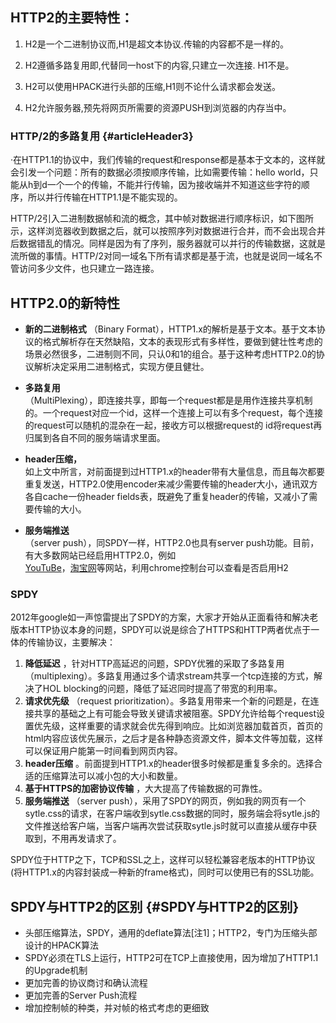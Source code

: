 ## HTTP2的主要特性：

1. H2是一个二进制协议而,H1是超文本协议.传输的内容都不是一样的。

2. H2遵循多路复用即,代替同一host下的内容,只建立一次连接. H1不是。

3. H2可以使用HPACK进行头部的压缩,H1则不论什么请求都会发送。

4. H2允许服务器,预先将网页所需要的资源PUSH到浏览器的内存当中。

### HTTP/2的多路复用 {#articleHeader3}

·在HTTP1.1的协议中，我们传输的request和response都是基本于文本的，这样就会引发一个问题：所有的数据必须按顺序传输，比如需要传输：hello world，只能从h到d一个一个的传输，不能并行传输，因为接收端并不知道这些字符的顺序，所以并行传输在HTTP1.1是不能实现的。

HTTP/2引入二进制数据帧和流的概念，其中帧对数据进行顺序标识，如下图所示，这样浏览器收到数据之后，就可以按照序列对数据进行合并，而不会出现合并后数据错乱的情况。同样是因为有了序列，服务器就可以并行的传输数据，这就是流所做的事情。HTTP/2对同一域名下所有请求都是基于流，也就是说同一域名不管访问多少文件，也只建立一路连接。

## **HTTP2.0的新特性**

* **新的二进制格式**
  （Binary Format），HTTP1.x的解析是基于文本。基于文本协议的格式解析存在天然缺陷，文本的表现形式有多样性，要做到健壮性考虑的场景必然很多，二进制则不同，只认0和1的组合。基于这种考虑HTTP2.0的协议解析决定采用二进制格式，实现方便且健壮。
* **多路复用**  
  （MultiPlexing），即连接共享，即每一个request都是是用作连接共享机制的。一个request对应一个id，这样一个连接上可以有多个request，每个连接的request可以随机的混杂在一起，接收方可以根据request的 id将request再归属到各自不同的服务端请求里面。

* **header压缩，**  
  如上文中所言，对前面提到过HTTP1.x的header带有大量信息，而且每次都要重复发送，HTTP2.0使用encoder来减少需要传输的header大小，通讯双方各自cache一份header fields表，既避免了重复header的传输，又减小了需要传输的大小。

* **服务端推送**  
  （server push），同SPDY一样，HTTP2.0也具有server push功能。目前，有大多数网站已经启用HTTP2.0，例如  
  [YouTuBe](https://www.youtube.com/)，[淘宝网](http://www.taobao.com/)等网站，利用chrome控制台可以查看是否启用H2

### **SPDY**

2012年google如一声惊雷提出了SPDY的方案，大家才开始从正面看待和解决老版本HTTP协议本身的问题，SPDY可以说是综合了HTTPS和HTTP两者优点于一体的传输协议，主要解决：

1. **降低延迟**
   ，针对HTTP高延迟的问题，SPDY优雅的采取了多路复用（multiplexing）。多路复用通过多个请求stream共享一个tcp连接的方式，解决了HOL blocking的问题，降低了延迟同时提高了带宽的利用率。
2. **请求优先级**
   （request prioritization）。多路复用带来一个新的问题是，在连接共享的基础之上有可能会导致关键请求被阻塞。SPDY允许给每个request设置优先级，这样重要的请求就会优先得到响应。比如浏览器加载首页，首页的html内容应该优先展示，之后才是各种静态资源文件，脚本文件等加载，这样可以保证用户能第一时间看到网页内容。
3. **header压缩**
   。前面提到HTTP1.x的header很多时候都是重复多余的。选择合适的压缩算法可以减小包的大小和数量。
4. **基于HTTPS的加密协议传输**
   ，大大提高了传输数据的可靠性。
5. **服务端推送**
   （server push），采用了SPDY的网页，例如我的网页有一个sytle.css的请求，在客户端收到sytle.css数据的同时，服务端会将sytle.js的文件推送给客户端，当客户端再次尝试获取sytle.js时就可以直接从缓存中获取到，不用再发请求了。

SPDY位于HTTP之下，TCP和SSL之上，这样可以轻松兼容老版本的HTTP协议\(将HTTP1.x的内容封装成一种新的frame格式\)，同时可以使用已有的SSL功能。

## SPDY与HTTP2的区别 {#SPDY与HTTP2的区别}

* 头部压缩算法，SPDY，通用的deflate算法\[注1\]；HTTP2，专门为压缩头部设计的HPACK算法
* SPDY必须在TLS上运行，HTTP2可在TCP上直接使用，因为增加了HTTP1.1的Upgrade机制
* 更加完善的协议商讨和确认流程
* 更加完善的Server Push流程
* 增加控制帧的种类，并对帧的格式考虑的更细致



